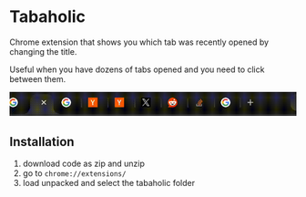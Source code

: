 # Tabaholic

Chrome extension that shows you which tab was recently opened by changing the title.

Useful when you have dozens of tabs opened and you need to click between them.

![example gif](./showcase.gif)

## Installation

1. download code as zip and unzip
1. go to `chrome://extensions/`
1. load unpacked and select the tabaholic folder
